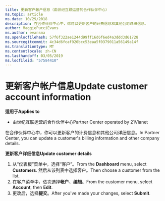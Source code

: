 ```yaml
---
title: 更新客户帐户信息（由世纪互联运营的合作伙伴中心）
ms.topic: article
ms.date: 10/29/2018
description: 在合作伙伴中心中，你可以更新客户的计费信息和其他公司详细信息。
author: MaggiePucciEvans
ms.author: evansma
ms.openlocfilehash: 57f6f322ae1244d99ff16d6f6ed4a3ddd3d61728
ms.sourcegitcommit: 4c34d6fcaf020bcc53eaa5f0379011a56149a14f
ms.translationtype: MT
ms.contentlocale: zh-CN
ms.lasthandoff: 03/05/2019
ms.locfileid: "57584410"
---
```

# <a name="update-customer-account-information"></a><span data-ttu-id="cafdd-103">更新客户帐户信息</span><span class="sxs-lookup"><span data-stu-id="cafdd-103">Update customer account information</span></span>

<span data-ttu-id="cafdd-104">**适用于**</span><span class="sxs-lookup"><span data-stu-id="cafdd-104">**Applies to**</span></span>

-   <span data-ttu-id="cafdd-105">由世纪互联运营的合作伙伴中心</span><span class="sxs-lookup"><span data-stu-id="cafdd-105">Partner Center operated by 21Vianet</span></span>


<span data-ttu-id="cafdd-106">在合作伙伴中心中，你可以更新客户的计费信息和其他公司详细信息。</span><span class="sxs-lookup"><span data-stu-id="cafdd-106">In Partner Center, you can update a customer's billing information and other company details.</span></span>

<span data-ttu-id="cafdd-107">**更新客户详细信息**</span><span class="sxs-lookup"><span data-stu-id="cafdd-107">**Update customer details**</span></span>

1.  <span data-ttu-id="cafdd-108">从“仪表板”菜单中，选择“客户”。</span><span class="sxs-lookup"><span data-stu-id="cafdd-108">From the **Dashboard** menu, select **Customers**.</span></span> <span data-ttu-id="cafdd-109">然后从该列表中选择客户。</span><span class="sxs-lookup"><span data-stu-id="cafdd-109">Then choose a customer from the list.</span></span>
2.  <span data-ttu-id="cafdd-110">在客户菜单中，依次选择**帐户**、**编辑**。</span><span class="sxs-lookup"><span data-stu-id="cafdd-110">From the customer menu, select **Account**, then **Edit**.</span></span>
3.  <span data-ttu-id="cafdd-111">更改后，选择**提交**。</span><span class="sxs-lookup"><span data-stu-id="cafdd-111">After you've made your changes, select **Submit**.</span></span>
